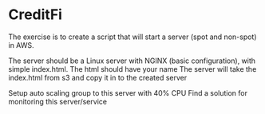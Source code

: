# CreditFi


The exercise is to create a script that will start a server (spot and non-spot) in AWS.

The server should be a Linux server with NGINX (basic configuration), with simple index.html. 
The html should have your name
The server will take the index.html from s3 and copy it in to the created server

Setup auto scaling group to this server with 40% CPU
Find a solution for monitoring this server/service
